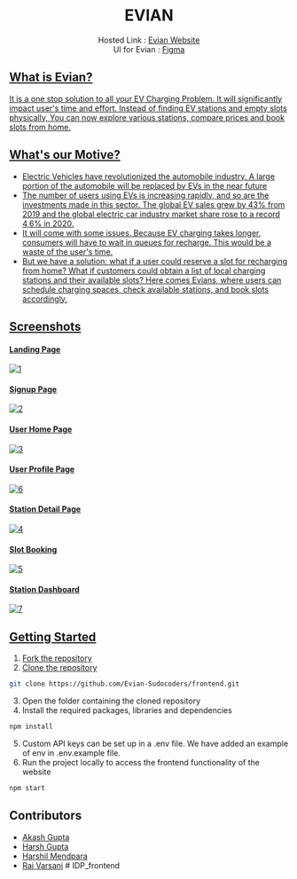 <div align="center">
  <h1>EVIAN</h1>
  <p>
    Hosted Link :
    <a href="https://evian.netlify.app/">
    Evian Website
  </a>
  <br/>
 UI for Evian : <a href="https://www.figma.com/file/pYRgQZescDkHIZQS5DkV9x/EVIAN-UI"> Figma
  </p>
</div>

## What is Evian?
It is a one stop solution to all your EV Charging Problem. It will significantly impact user's time and effort. Instead of finding EV stations and empty slots physically, You can now explore various stations, compare prices and book slots from home.

## What's our Motive?

<ul>
<li>Electric Vehicles have revolutionized the automobile industry. A large portion of the automobile will be replaced by EVs in the near future
</li>
<li>
The number of users using EVs is increasing rapidly, and so are the investments made in this sector. The global EV sales grew by 43% from 2019 and the global electric car industry market share rose to a record 4,6% in 2020.
</li>
<li>
It will come with some issues. Because EV charging takes longer, consumers will have to wait in queues for recharge. This would be a waste of the user's time. 
</li>
<li>
But we have a solution: what if a user could reserve a slot for recharging from home? What if customers could obtain a list of local charging stations and their available slots? 
Here comes Evians, where users can schedule charging spaces, check available stations, and book slots accordingly.
</li>
</ul>

## Screenshots

#### Landing Page

![1](https://user-images.githubusercontent.com/78134473/208165848-834ebfa0-d54b-4e43-9a9e-df15a573c30b.png)

#### Signup Page
![2](https://user-images.githubusercontent.com/78134473/208165984-60719652-86e0-4948-8efd-420865aa94be.png)


#### User Home Page
![3](https://user-images.githubusercontent.com/78134473/208166006-0a8d6d77-b74a-4a74-ad3e-f1634dc6db3a.png)


#### User Profile Page
![6](https://user-images.githubusercontent.com/78134473/208165972-c66d0efd-df2f-4cd1-a189-9577a7f72439.png)


#### Station Detail Page
![4](https://user-images.githubusercontent.com/78134473/208165958-551a4ed8-4681-4f98-988d-d6390d6e29e1.png)


#### Slot Booking
![5](https://user-images.githubusercontent.com/78134473/208166022-0118418f-6185-4966-9eda-bb2cbc685d83.png)


#### Station Dashboard
![7](https://user-images.githubusercontent.com/78134473/208166036-463e8f8d-ab8c-4384-831c-e28bc95b08b3.png)



## Getting Started

1. Fork the repository
2. Clone the repository

```sh
git clone https://github.com/Evian-Sudocoders/frontend.git
```

3. Open the folder containing the cloned repository
4. Install the required packages, libraries and dependencies

```sh
npm install
```

5. Custom API keys can be set up in a .env file. We have added an example of env in .env.example file.
6. Run the project locally to access the frontend functionality of the website

```sh
npm start
```

## Contributors

- [Akash Gupta](https://github.com/akashgupta1909)
- [Harsh Gupta](https://github.com/harshgupta1249)
- [Harshil Mendpara](https://github.com/HarshilMendpara)
- [Raj Varsani](https://github.com/RajVarsani)
#   I D P _ f r o n t e n d  
 